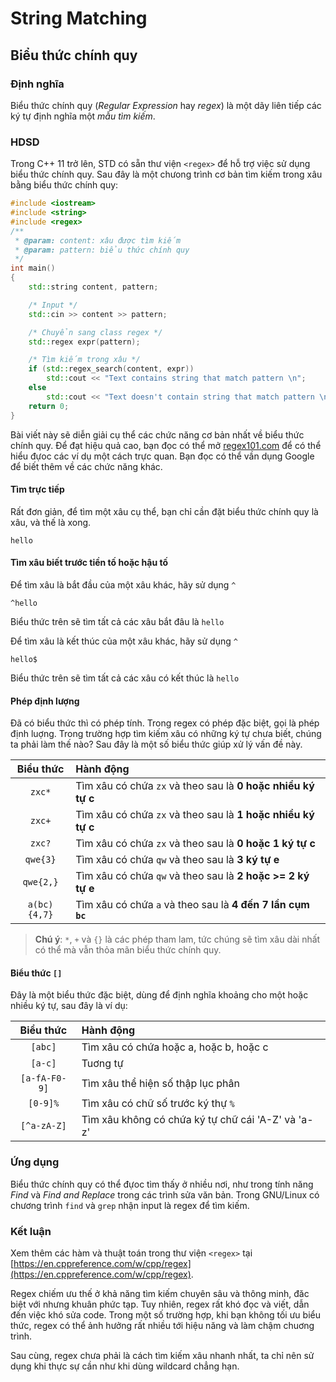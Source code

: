 # String Matching

<!-- regex.md -->
<!-- Written by Nguyen Tuan Dung <@dungwinux> -->

## Biểu thức chính quy

### Định nghĩa

Biểu thức chính quy (_Regular Expression_ hay _regex_) là một dãy liên tiếp các
ký tự định nghĩa một _mẫu tìm kiếm_.

### HDSD

Trong C++ 11 trở lên, STD có sẵn thư viện `<regex>` để hỗ trợ việc sử dụng biểu
thức chính quy. Sau đây là một chưong trình cơ bản tìm kiếm trong xâu bằng biểu
thức chính quy:

```cpp
#include <iostream>
#include <string>
#include <regex>
/**
 * @param: content: xâu được tìm kiếm
 * @param: pattern: biểu thức chính quy
 */
int main()
{
    std::string content, pattern;

    /* Input */
    std::cin >> content >> pattern;

    /* Chuyển sang class regex */
    std::regex expr(pattern);

    /* Tìm kiếm trong xâu */
    if (std::regex_search(content, expr))
        std::cout << "Text contains string that match pattern \n";
    else
        std::cout << "Text doesn't contain string that match pattern \n";
    return 0;
}
```

Bài viết này sẽ diễn giải cụ thể các chức năng cơ bản nhất về biểu thức chính
quy. Để đạt hiệu quả cao, bạn đọc có thể mở [regex101.com](https://regex101.com)
để có thể hiểu đựoc các ví dụ một cách trực quan. Bạn đọc có thể vần dụng Google
để biết thêm về các chức năng khác.

#### Tìm trực tiếp

Rất đơn giản, để tìm một xâu cụ thể, bạn chỉ cần đặt biểu thức chính quy là xâu,
và thế là xong.

```regex
hello
```

#### Tìm xâu biết trước tiền tố hoặc hậu tố

Để tìm xâu là bắt đầu của một xâu khác, hãy sử dụng `^`

```
^hello
```

Biểu thức trên sẽ tìm tất cả các xâu bắt đâu là `hello`

Để tìm xâu là kết thúc của một xâu khác, hãy sử dụng `^`

```
hello$
```

Biểu thức trên sẽ tìm tất cả các xâu có kết thúc là `hello`

#### Phép định lượng

Đã có biểu thức thì có phép tính. Trong regex có phép đặc biệt, gọi là phép định
luợng. Trong trường hợp tìm kiếm xâu có những ký tự chưa biết, chúng ta phải làm
thế nào? Sau đây là một số biểu thức giúp xử lý vấn đề này.

|  Biểu thức   | Hành động                                                    |
| :----------: | :----------------------------------------------------------- |
|    `zxc*`    | Tìm xâu có chứa `zx` và theo sau là **0 hoặc nhiều ký tự c** |
|    `zxc+`    | Tìm xâu có chứa `zx` và theo sau là **1 hoặc nhiều ký tự c** |
|    `zxc?`    | Tìm xâu có chứa `zx` và theo sau là **0 hoặc 1 ký tự c**     |
|   `qwe{3}`   | Tìm xâu có chứa `qw` và theo sau là **3 ký tự e**            |
|  `qwe{2,}`   | Tìm xâu có chứa `qw` và theo sau là **2 hoặc >= 2 ký tự e**  |
| `a(bc){4,7}` | Tìm xâu có chứa `a` và theo sau là **4 đến 7 lần cụm `bc`**  |

> **Chú ý**: `*`, `+` và `{}` là các phép tham lam, tức chúng sẽ tìm xâu dài nhất
> có thể mà vẫn thỏa mãn biểu thức chính quy.

#### Biểu thức `[]`

Đây là một biểu thức đặc biệt, dùng để định nghĩa khoảng cho một hoặc nhiều ký
tự, sau đây là ví dụ:

|   Biểu thức   | Hành động                                          |
| :-----------: | :------------------------------------------------- |
|    `[abc]`    | Tìm xâu có chứa hoặc a, hoặc b, hoặc c             |
|    `[a-c]`    | Tuơng tự                                           |
| `[a-fA-F0-9]` | Tìm xâu thể hiện số thập lục phân                  |
|   `[0-9]%`    | Tìm xâu có chữ số trước ký thự `%`                 |
|  `[^a-zA-Z]`  | Tìm xâu không có chứa ký tự chữ cái 'A-Z' và 'a-z' |

### Ứng dụng

Biểu thức chính quy có thể đựoc tìm thấy ở nhiều nơi, như trong tính năng _Find_
và _Find and Replace_ trong các trình sửa văn bản. Trong GNU/Linux có chương
trình `find` và `grep` nhận input là regex để tìm kiếm.

### Kết luận

Xem thêm các hàm và thuật toán trong thư viện `<regex>` tại
[https://en.cppreference.com/w/cpp/regex](https://en.cppreference.com/w/cpp/regex).

Regex chiếm ưu thế ở khả năng tìm kiếm chuyên sâu và thông minh, đăc biệt với
nhưng khuân phức tạp. Tuy nhiên, regex rất khó đọc và viết, dẫn đến việc khó
sửa code. Trong một số trường hợp, khi bạn không tối ưu biểu thức, regex có
thể ảnh hưởng rất nhiều tới hiệu năng và làm chậm chuơng trình.

Sau cùng, regex chưa phải là cách tìm kiếm xâu nhanh nhất, ta chỉ nên sử dụng
khi thực sự cần như khi dùng wildcard chẳng hạn.
